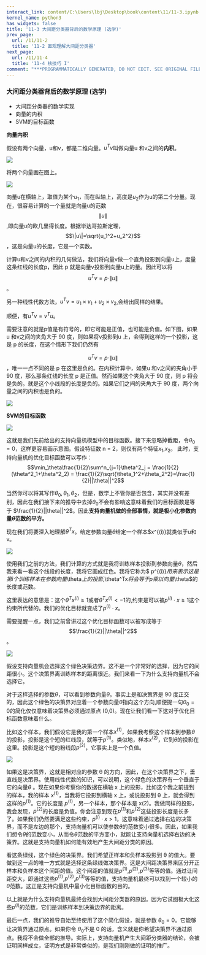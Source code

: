 ```yaml
---
interact_link: content/C:\Users\lbj\Desktop\book\content\11/11-3.ipynb
kernel_name: python3
has_widgets: false
title: '11-3 大间距分类器背后的数学原理 (选学)'
prev_page:
  url: /11/11-2
  title: '11-2 直观理解大间距分类器'
next_page:
  url: /11/11-4
  title: '11-4 核技巧 I'
comment: "***PROGRAMMATICALLY GENERATED, DO NOT EDIT. SEE ORIGINAL FILES IN /content***"
---
```


### 大间距分类器背后的数学原理 (选学)

+ 大间距分类器的数学实现
+ 向量的内积
+ SVM的目标函数

**向量内积** 

假设有两个向量，u和v，都是二维向量。$u^Tv$叫做向量u 和v之间的**内积**。

![](https://i.loli.net/2018/12/02/5c03c4256f183.png)

将两个向量画在图上。

![](https://i.loli.net/2018/12/02/5c03c49aadc4f.png)

向量u在横轴上，取值为某个$u_1$，而在纵轴上，高度是$u_2$作为u的第二个分量。现在，很容易计算的一个量就是向量u的范数$$\|u\|$$,即向量$u$的欧几里得长度。根据毕达哥拉斯定理， $$\|u\|=\sqrt{u_1^2+u_2^2}$$，这是向量u的长度，它是一个实数。

计算u和v之间的内积的几何做法，我们将向量v做一个直角投影到向量u上，度量这条红线的长度p，因此 p 就是向量v投影到向量u上的量。因此可以将$$u^Tv=p\cdot\|u\|$$ 。

另一种线性代数方法，$u^Tv=u_1\times v_1+u_2\times v_2$,会给出同样的结果。

顺便，有$u^Tv=v^Tu$。

需要注意的就是p值是有符号的，即它可能是正值，也可能是负值。如下图，如果u 和v之间的夹角大于 90 度，则如果将v投影到u 上，会得到这样的一个投影，这是 p 的长度，在这个情形下我们仍然有




$$ u^Tv=p\cdot\|u\|$$，唯一一点不同的是 p 在这里是负的。在内积计算中，如果u 和v之间的夹角小于 90 度，那么那条红线的长度 p 是正值。然而如果这个夹角大于 90 度，则 p 将会是负的。就是这个小线段的长度是负的。如果它们之间的夹角大于 90 度，两个向量之间的内积也是负的。

![](https://i.loli.net/2018/12/02/5c03c75b6f26c.png)

**SVM的目标函数**  

![](https://i.loli.net/2018/12/02/5c03c78be7227.png)

这就是我们先前给出的支持向量机模型中的目标函数。接下来忽略掉截距，令$\theta_0=0$，这样更容易画示意图。假设特征数 n = 2，则仅有两个特征$x_1$,$x_2$。
此时，支持向量机的优化目标函数可以写作： 
$$\min_\theta\frac{1}{2}\sum^n_{j=1}\theta^2_j = \frac{1}{2}(\theta^2_1+\theta^2_2) = \frac{1}{2}\sqrt{\theta_1^2+\theta_2^2}=\frac{1}{2}||\theta||^2$$

当然你可以将其写作$\theta_0,\theta_1,\theta_2$，但是，数学上不管你是否包含，其实并没有差别，因此在我们接下来的推导中去掉$\theta_0$不会有影响这意味着我们的目标函数是等于
$\frac{1}{2}||theta||^2$。因此**支持向量机做的全部事情，就是极小化参数向量$\theta$范数的平方。** 

现在我们将要深入地理解$\theta^Tx$。给定参数向量$\theta$给定一个样本$x^{(i)}就类似于u和v。

![](https://i.loli.net/2018/12/02/5c03cc859a70d.png)

使用我们之前的方法，我们计算的方式就是我将训练样本投影到参数向量$\theta$，然后我来看一看这个线段的长度，我将它画成红色。我将它称为$ p^{(i)}$用来表示这是第i个训练样本在参数向量$\theta$上的投影,$\theta^Tx$将会等于p乘以向量$\theta$的长度或范数。

这里表达的意思是：这个$\theta^Tx^{(i)} \geq1$或者$\theta^Tx^{(i)} < -1$的,约束是可以被$p^{(i)} \cdot x \geq 1$这个约束所代替的。我们的优化目标就变成了$p^{(i)} \cdot x$。 
 

需要提醒一点，我们之前曾讲过这个优化目标函数可以被写成等于$$\frac{1}{2}||\theta||^2$$ 。 

![](https://i.loli.net/2018/12/02/5c03d0914ea4e.png)

假设支持向量机会选择这个绿色决策边界。这不是一个非常好的选择，因为它的间距很小。这个决策界离训练样本的距离很近。我们来看一下为什么支持向量机不会选择它。 

对于这样选择的参数$\theta$，可以看到参数向量$\theta$。事实上是和决策界是 90 度正交的，因此这个绿色的决策界对应着一个参数向量$\theta$指向这个方向,顺便提一句$\theta_0=0$的简化仅仅意味着决策界必须通过原点 (0,0)。现在让我们看一下这对于优化目标函数意味着什么。 
 
比如这个样本，我们假设它是我的第一个样本$x^{(1)}$，如果我考察这个样本到参数$\theta$的投影，投影是这个短的红线段，就等于$p^{(1)}$。类似地，样本$x^{(2)}$，它到$\theta$的投影在这里。投影是这个短的粉线段$p^{(2)}$，它事实上是一个负值。

![](https://i.loli.net/2018/12/02/5c03d2cba85b0.png)

如果这是决策界，这就是相对应的参数 θ 的方向，因此，在这个决策界之下，垂直线是决策界。使用线性代数的知识，可以说明，这个绿色的决策界有一个垂直于它的向量$\theta$ 。现在如果你考察你的数据在横轴 x 上的投影，比如这个我之前提到的样本，我的样本 $x^{(1)}$，当我将它投影到横轴 x 上，或说投影到 θ 上，就会得到这样的$p^{(1)}$。它的长度是 $p^{(1)}$，另一个样本，那个样本是 x(2)。我做同样的投影，我会发现，$p^{(2)}$的长度是负值。你会注意到现在$p^{(1)}$和$p^{(2)}$这些投影长度是长多了。如果我们仍然要满足这些约束，$p^{(i)} \cdot x > 1$，这意味着通过选择右边的决策界，而不是左边的那个，支持向量机可以使参数$\theta$的范数变小很多。因此，如果我们想令$\theta$的范数变小，从而令$\theta$范数的平方变小，就能让支持向量机选择右边的决策界。这就是支持向量机如何能有效地产生大间距分类的原因。
     
看这条绿线，这个绿色的决策界。我们希望正样本和负样本投影到 θ 的值大。要做到这一点的唯一方式就是选择这条绿线做决策界。这是大间距决策界来区分开正样本和负样本这个间距的值。这个间距的值就是$p^{(1)}$,$p^{(2)}$,$p^{(3)}$等等的值。通过让间距变大，即通过这些$p^{(1)}$,$p^{(2)}$,$p^{(3)}$等等的值，支持向量机最终可以找到一个较小的$\theta$范数。这正是支持向量机中最小化目标函数的目的。 

以上就是为什么支持向量机最终会找到大间距分类器的原因。因为它试图极大化这些$p^{(i)}$的范数，它们是训练样本到决策边界的距离。

最后一点，我们的推导自始至终使用了这个简化假设，就是参数 $\theta_0=0$。它能够让决策界通过原点。如果你令
$\theta_0$不是 0 的话，含义就是你希望决策界不通过原点。我将不会做全部的推导。实际上，支持向量机产生大间距分类器的结论，会被证明同样成立，证明方式是非常类似的，是我们刚刚做的证明的推广。 
